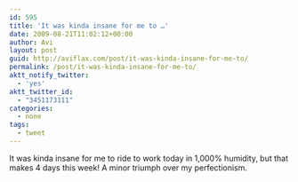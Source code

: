 ```yaml
---
id: 595
title: 'It was kinda insane for me to …'
date: 2009-08-21T11:02:12+00:00
author: Avi
layout: post
guid: http://aviflax.com/post/it-was-kinda-insane-for-me-to/
permalink: /post/it-was-kinda-insane-for-me-to/
aktt_notify_twitter:
  - 'yes'
aktt_twitter_id:
  - "3451173111"
categories:
  - none
tags:
  - tweet
---
```

It was kinda insane for me to ride to work today in 1,000% humidity, but that makes 4 days this week! A minor triumph over my perfectionism.